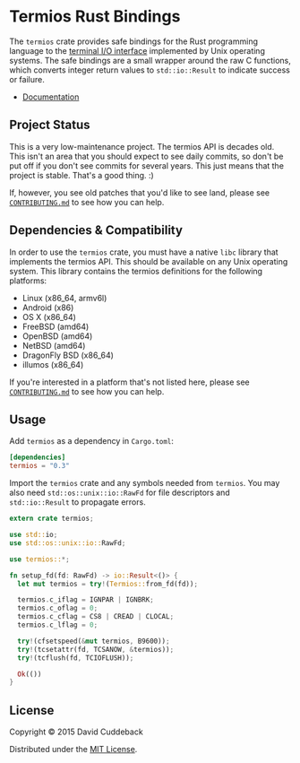 # Termios Rust Bindings

The `termios` crate provides safe bindings for the Rust programming language to the [terminal I/O
interface](http://pubs.opengroup.org/onlinepubs/009695399/basedefs/termios.h.html) implemented by
Unix operating systems. The safe bindings are a small wrapper around the raw C functions, which
converts integer return values to `std::io::Result` to indicate success or failure.

* [Documentation](http://dcuddeback.github.io/termios-rs/termios/)

## Project Status

This is a very low-maintenance project. The termios API is decades old. This isn't an area that you
should expect to see daily commits, so don't be put off if you don't see commits for several years.
This just means that the project is stable. That's a good thing. :)

If, however, you see old patches that you'd like to see land, please see
[`CONTRIBUTING.md`](CONTRIBUTING.md) to see how you can help.

## Dependencies & Compatibility

In order to use the `termios` crate, you must have a native `libc` library that implements the
termios API. This should be available on any Unix operating system. This library contains the
termios definitions for the following platforms:

* Linux (x86_64, armv6l)
* Android (x86)
* OS X (x86_64)
* FreeBSD (amd64)
* OpenBSD (amd64)
* NetBSD (amd64)
* DragonFly BSD (x86_64)
* illumos (x86_64)

If you're interested in a platform that's not listed here, please see
[`CONTRIBUTING.md`](CONTRIBUTING.md) to see how you can help.

## Usage

Add `termios` as a dependency in `Cargo.toml`:

```toml
[dependencies]
termios = "0.3"
```

Import the `termios` crate and any symbols needed from `termios`. You may also need
`std::os::unix::io::RawFd` for file descriptors and `std::io::Result` to propagate errors.

```rust
extern crate termios;

use std::io;
use std::os::unix::io::RawFd;

use termios::*;

fn setup_fd(fd: RawFd) -> io::Result<()> {
  let mut termios = try!(Termios::from_fd(fd));

  termios.c_iflag = IGNPAR | IGNBRK;
  termios.c_oflag = 0;
  termios.c_cflag = CS8 | CREAD | CLOCAL;
  termios.c_lflag = 0;

  try!(cfsetspeed(&mut termios, B9600));
  try!(tcsetattr(fd, TCSANOW, &termios));
  try!(tcflush(fd, TCIOFLUSH));

  Ok(())
}
```

## License

Copyright © 2015 David Cuddeback

Distributed under the [MIT License](LICENSE).
